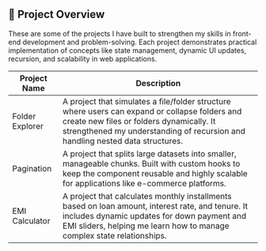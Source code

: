 ## 📂 Project Overview
These are some of the projects I have built to strengthen my skills in front-end development and problem-solving.
Each project demonstrates practical implementation of concepts like state management, dynamic UI updates, recursion, and scalability in web applications.

| Project Name    | Description                                                                                                                                                                                                                 |
| --------------- | --------------------------------------------------------------------------------------------------------------------------------------------------------------------------------------------------------------------------- |
| Folder Explorer | A project that simulates a file/folder structure where users can expand or collapse folders and create new files or folders dynamically. It strengthened my understanding of recursion and handling nested data structures. |
| Pagination      | A project that splits large datasets into smaller, manageable chunks. Built with custom hooks to keep the component reusable and highly scalable for applications like e-commerce platforms.                                |
| EMI Calculator  | A project that calculates monthly installments based on loan amount, interest rate, and tenure. It includes dynamic updates for down payment and EMI sliders, helping me learn how to manage complex state relationships.   |


